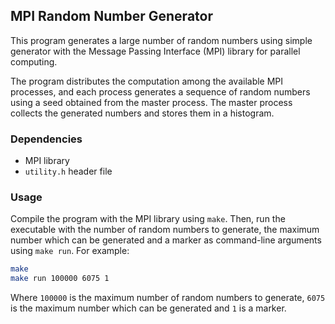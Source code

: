 
## MPI Random Number Generator

This program generates a large number of random numbers using simple generator with the Message Passing Interface (MPI) library for parallel computing.

The program distributes the computation among the available MPI processes, and each process generates a sequence of random numbers using a seed obtained from the master process. The master process collects the generated numbers and stores them in a histogram.

### Dependencies

* MPI library
* `utility.h` header file

### Usage

Compile the program with the MPI library using `make`. Then, run the executable with the number of random numbers to generate, the maximum number which can be generated and a marker as command-line arguments using `make run`. For example:

```bash
make
make run 100000 6075 1
```

Where `100000` is the maximum number of random numbers to generate, `6075` is the maximum number which can be generated and `1` is a marker.